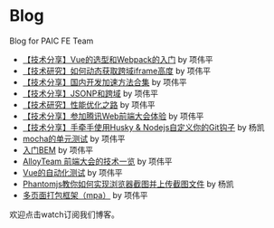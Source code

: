 # Blog
Blog for PAIC FE Team

- [【技术分享】Vue的选型和Webpack的入门](https://github.com/PaicFE/blog/issues/1) by 项伟平
- [【技术研究】如何动态获取跨域iframe高度](https://github.com/PaicFE/blog/issues/2) by 项伟平
- [【技术分享】国内开发加速方法合集](https://github.com/PaicFE/blog/issues/3) by 项伟平
- [【技术分享】JSONP和跨域](https://github.com/PaicFE/blog/issues/8) by 项伟平
- [【技术研究】性能优化之路](https://github.com/PaicFE/blog/issues/9) by 项伟平
- [【技术分享】参加腾讯Web前端大会体验](https://github.com/PaicFE/blog/blob/master/blog/TFC.md) by 项伟平
- [【技术分享】手牵手使用Husky & Nodejs自定义你的Git钩子](https://github.com/PaicFE/blog/issues/10) by 杨凯
- [mocha的单元测试](https://github.com/PaicFE/blog/issues/11) by 项伟平
- [入门BEM](https://github.com/PaicFE/blog/issues/12) by 项伟平
- [AlloyTeam 前端大会的技术一览](https://github.com/PaicFE/blog/issues/13) by 项伟平
- [Vue的自动化测试](https://github.com/PaicFE/blog/issues/14) by 项伟平
- [Phantomjs教你如何实现浏览器截图并上传截图文件](https://github.com/PaicFE/blog/issues/15) by 杨凯
- [多页面打包框架（mpa）](https://github.com/PaicFE/blog/issues/16) by 项伟平



欢迎点击watch订阅我们博客。

